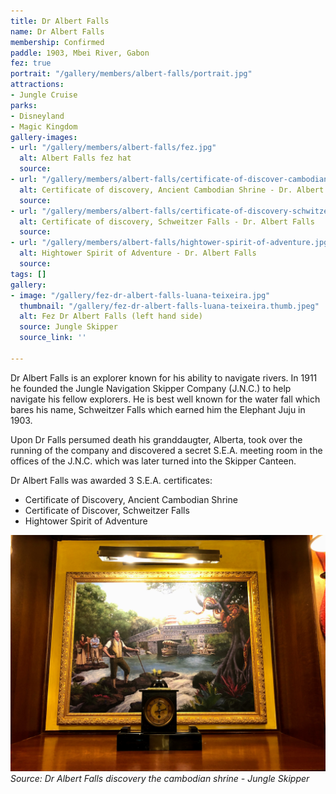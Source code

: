 ```yaml
---
title: Dr Albert Falls
name: Dr Albert Falls
membership: Confirmed
paddle: 1903, Mbei River, Gabon
fez: true
portrait: "/gallery/members/albert-falls/portrait.jpg"
attractions:
- Jungle Cruise
parks:
- Disneyland
- Magic Kingdom
gallery-images:
- url: "/gallery/members/albert-falls/fez.jpg"
  alt: Albert Falls fez hat
  source: 
- url: "/gallery/members/albert-falls/certificate-of-discover-cambodian-shrine.jpg"
  alt: Certificate of discovery, Ancient Cambodian Shrine - Dr. Albert Falls
  source: 
- url: "/gallery/members/albert-falls/certificate-of-discovery-schwitzer-falls.jpg"
  alt: Certificate of discovery, Schweitzer Falls - Dr. Albert Falls
  source: 
- url: "/gallery/members/albert-falls/hightower-spirit-of-adventure.jpg"
  alt: Hightower Spirit of Adventure - Dr. Albert Falls
  source: 
tags: []
gallery:
- image: "/gallery/fez-dr-albert-falls-luana-teixeira.jpg"
  thumbnail: "/gallery/fez-dr-albert-falls-luana-teixeira.thumb.jpeg"
  alt: Fez Dr Albert Falls (left hand side)
  source: Jungle Skipper
  source_link: ''

---
```

Dr Albert Falls is an explorer known for his ability to navigate rivers. In 1911 he founded the Jungle Navigation Skipper Company (J.N.C.) to help navigate his fellow explorers. He is best well known for the water fall which bares his name, Schweitzer Falls which earned him the Elephant Juju in 1903.

Upon Dr Falls persumed death his granddaugter, Alberta, took over the running of the company and discovered a secret S.E.A. meeting room in the offices of the J.N.C. which was later turned into the Skipper Canteen.

Dr Albert Falls was awarded 3 S.E.A. certificates:

- Certificate of Discovery, Ancient Cambodian Shrine
- Certificate of Discover, Schweitzer Falls
- Hightower Spirit of Adventure

![Dr Albert Falls discovery the cambodian shrine](/gallery/members/albert-falls/albert-falls-cambodian-shrine.jpg)
_Source: Dr Albert Falls discovery the cambodian shrine - Jungle Skipper_